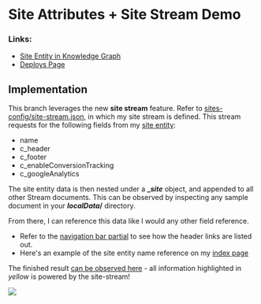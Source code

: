 # Site Attributes + Site Stream Demo

### Links:
* [Site Entity in Knowledge Graph](https://www.yext.com/s/3521131/entity/edit3?entityIds=27957663)
* [Deploys Page](https://www.yext.com/s/3521131/yextsites/26614/branch/806/deploys/recent)

## Implementation
This branch leverages the new **site stream** feature. Refer to [sites-config/site-stream.json](https://github.com/lymarrie/sites-products-starter/blob/site-attributes/sites-config/site-stream.json), in which my site stream is defined. This stream requests for the following fields from my [site entity](https://www.yext.com/s/3521131/entity/edit3?entityIds=27957663):
* name
* c_header
* c_footer
* c_enableConversionTracking
* c_googleAnalytics

The site entity data is then nested under a **__site_** object, and appended to all other Stream documents. This can be observed by inspecting any sample document in your **_localData_/** directory.

From there, I can reference this data like I would any other field reference.
* Refer to the [navigation bar partial](https://github.com/lymarrie/sites-products-starter/blob/site-attributes/partials/nav.hbs#L11) to see how the header links are listed out.
* Here's an example of the site entity name reference on my [index page](https://github.com/lymarrie/sites-products-starter/blob/site-attributes/templates/home.hbs#L21)

The finished result [can be observed here](https://m6a74lmzm3-26614-d.preview.pagescdn.com/) - all information highlighted in _yellow_ is powered by the site-stream!

![](https://media.giphy.com/media/b8RfbQFaOs1rO10ren/giphy.gif)
